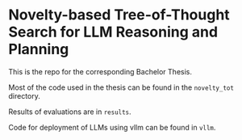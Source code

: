 # Novelty-based Tree-of-Thought Search for LLM Reasoning and Planning

This is the repo for the corresponding Bachelor Thesis.

Most of the code used in the thesis can be found in the `novelty_tot` directory.

Results of evaluations are in `results`.

Code for deployment of LLMs using vllm can be found in `vllm`.

